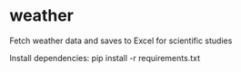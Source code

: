 # weather
Fetch weather data and saves to Excel for scientific studies

Install dependencies:
pip install -r requirements.txt
